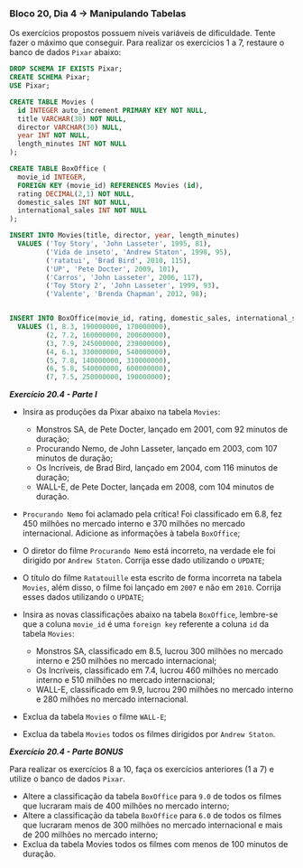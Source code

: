### Bloco 20, Dia 4 -> Manipulando Tabelas

Os exercícios propostos possuem níveis variáveis de dificuldade. Tente fazer o máximo que conseguir.
Para realizar os exercícios 1 a 7, restaure o banco de dados `Pixar` abaixo:

```sql
DROP SCHEMA IF EXISTS Pixar;
CREATE SCHEMA Pixar;
USE Pixar;

CREATE TABLE Movies (
  id INTEGER auto_increment PRIMARY KEY NOT NULL,
  title VARCHAR(30) NOT NULL,
  director VARCHAR(30) NULL,
  year INT NOT NULL,
  length_minutes INT NOT NULL
);

CREATE TABLE BoxOffice (
  movie_id INTEGER,
  FOREIGN KEY (movie_id) REFERENCES Movies (id),
  rating DECIMAL(2,1) NOT NULL,
  domestic_sales INT NOT NULL,
  international_sales INT NOT NULL
);

INSERT INTO Movies(title, director, year, length_minutes)
  VALUES ('Toy Story', 'John Lasseter', 1995, 81),
         ('Vida de inseto', 'Andrew Staton', 1998, 95),
         ('ratatui', 'Brad Bird', 2010, 115),
         ('UP', 'Pete Docter', 2009, 101),
         ('Carros', 'John Lasseter', 2006, 117),
         ('Toy Story 2', 'John Lasseter', 1999, 93),
         ('Valente', 'Brenda Chapman', 2012, 98);


INSERT INTO BoxOffice(movie_id, rating, domestic_sales, international_sales)
  VALUES (1, 8.3, 190000000, 170000000),
         (2, 7.2, 160000000, 200600000),
         (3, 7.9, 245000000, 239000000),
         (4, 6.1, 330000000, 540000000),
         (5, 7.8, 140000000, 310000000),
         (6, 5.8, 540000000, 600000000),
         (7, 7.5, 250000000, 190000000);
```


_**Exercício 20.4 - Parte I**_

 - Insira as produções da Pixar abaixo na tabela `Movies`:
     - Monstros SA, de Pete Docter, lançado em 2001, com 92 minutos de duração;
     - Procurando Nemo, de John Lasseter, lançado em 2003, com 107 minutos de duração;
     - Os Incríveis, de Brad Bird, lançado em 2004, com 116 minutos de duração;
     - WALL-E, de Pete Docter, lançada em 2008, com 104 minutos de duração.

 - `Procurando Nemo` foi aclamado pela crítica! Foi classificado em 6.8, fez 450 milhões no mercado interno e 370 milhões no mercado internacional. Adicione as informações à tabela `BoxOffice`;
 - O diretor do filme `Procurando Nemo` está incorreto, na verdade ele foi dirigido por `Andrew Staton`. Corrija esse dado utilizando o `UPDATE`;
 - O título do filme `Ratatouille` esta escrito de forma incorreta na tabela `Movies`, além disso, o filme foi lançado em `2007` e não em `2010`. Corrija esses dados utilizando o `UPDATE`;
 - Insira as novas classificações abaixo na tabela `BoxOffice`, lembre-se que a coluna `movie_id` é uma `foreign key` referente a coluna `id` da tabela `Movies`:
     - Monstros SA, classificado em 8.5, lucrou 300 milhões no mercado interno e 250 milhões no mercado internacional;
     - Os Incríveis, classificado em 7.4, lucrou 460 milhões no mercado interno e 510 milhões no mercado internacional;
     - WALL-E, classificado em 9.9, lucrou 290 milhões no mercado interno e 280 milhões no mercado internacional.

 - Exclua da tabela `Movies` o filme `WALL-E`;
 - Exclua da tabela `Movies` todos os filmes dirigidos por `Andrew Staton`.


_**Exercício 20.4 - Parte BONUS**_

Para realizar os exercícios 8 a 10, faça os exercícios anteriores (1 a 7) e utilize o banco de dados `Pixar`.

 - Altere a classificação da tabela `BoxOffice` para `9.0` de todos os filmes que lucraram mais de 400 milhões no mercado interno;
 - Altere a classificação da tabela `BoxOffice` para `6.0` de todos os filmes que lucraram menos de 300 milhões no mercado internacional e mais de 200 milhões no mercado interno;
 - Exclua da tabela Movies todos os filmes com menos de 100 minutos de duração.
